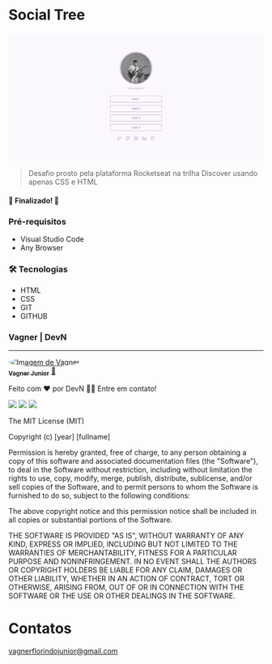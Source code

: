 # Social Tree 

![preview](./.github/Social-Tree-DevN.png.jpeg)

> Desafio prosto pela plataforma Rocketseat na trilha Discover usando apenas CSS e HTML

<h4 align="left"> 
	🚧 Finalizado!  🚧
</h4>

### Pré-requisitos

- Visual Studio Code
- Any Browser

### 🛠 Tecnologias

- HTML
- CSS
- GIT 
- GITHUB

### Vagner | DevN
---

<a href="https://github.com/DevNatividade">
 <img style="border-radius: 50%;" src="https://avatars.githubusercontent.com/u/113365783?v=4" width="100px;" alt="Imagem de Vagner"/>
 <br />
 <sub><b>Vagner Junior</b></sub></a> <a href="https://github.com/DevNatividade" title="DenV">🚀</a>


Feito com ❤️ por DevN 👋🏽 Entre em contato!

<img src="https://img.shields.io/badge/github-DevN-blue">	<img src="https://img.shields.io/badge/Insta-%40vagner__natividade-purple"> 
<img src="https://img.shields.io/badge/git-DevNatividade-lightpurple"> 

The MIT License (MIT)

Copyright (c) [year] [fullname]

Permission is hereby granted, free of charge, to any person obtaining a copy of
this software and associated documentation files (the "Software"), to deal in
the Software without restriction, including without limitation the rights to
use, copy, modify, merge, publish, distribute, sublicense, and/or sell copies of
the Software, and to permit persons to whom the Software is furnished to do so,
subject to the following conditions:

The above copyright notice and this permission notice shall be included in all
copies or substantial portions of the Software.

THE SOFTWARE IS PROVIDED "AS IS", WITHOUT WARRANTY OF ANY KIND, EXPRESS OR
IMPLIED, INCLUDING BUT NOT LIMITED TO THE WARRANTIES OF MERCHANTABILITY, FITNESS
FOR A PARTICULAR PURPOSE AND NONINFRINGEMENT. IN NO EVENT SHALL THE AUTHORS OR
COPYRIGHT HOLDERS BE LIABLE FOR ANY CLAIM, DAMAGES OR OTHER LIABILITY, WHETHER
IN AN ACTION OF CONTRACT, TORT OR OTHERWISE, ARISING FROM, OUT OF OR IN
CONNECTION WITH THE SOFTWARE OR THE USE OR OTHER DEALINGS IN THE SOFTWARE.

# Contatos

vagnerflorindojunior@gmail.com
